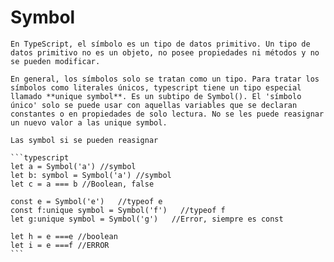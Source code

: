 <i class="time"></i>
<div class="head"><h1>Symbol</h1></div>

````ad-abstract
En TypeScript, el símbolo es un tipo de datos primitivo. Un tipo de datos primitivo no es un objeto, no posee propiedades ni métodos y no se pueden modificar.

En general, los símbolos solo se tratan como un tipo. Para tratar los símbolos como literales únicos, typescript tiene un tipo especial llamado **unique symbol**. Es un subtipo de Symbol(). El 'símbolo único' solo se puede usar con aquellas variables que se declaran constantes o en propiedades de solo lectura. No se les puede reasignar un nuevo valor a las unique symbol. 

Las symbol si se pueden reasignar

```typescript
let a = Symbol('a') //symbol
let b: symbol = Symbol('a') //symbol
let c = a === b //Boolean, false

const e = Symbol('e')   //typeof e
const f:unique symbol = Symbol('f')   //typeof f
let g:unique symbol = Symbol('g')   //Error, siempre es const

let h = e ===e //boolean
let i = e ===f //ERROR
```
````
